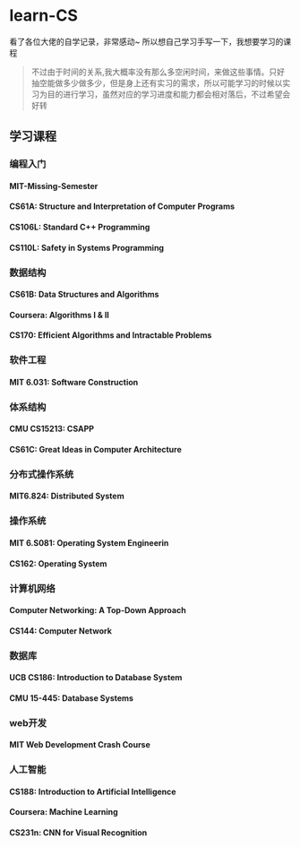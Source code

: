 # learn-CS
看了各位大佬的自学记录，非常感动~ 所以想自己学习手写一下，我想要学习的课程
> 不过由于时间的关系,我大概率没有那么多空闲时间，来做这些事情。只好抽空能做多少做多少，但是身上还有实习的需求，所以可能学习的时候以实习为目的进行学习，虽然对应的学习进度和能力都会相对落后，不过希望会好转
## 学习课程
### 编程入门
#### MIT-Missing-Semester
#### CS61A: Structure and Interpretation of Computer Programs
#### CS106L: Standard C++ Programming
#### CS110L: Safety in Systems Programming
### 数据结构
#### CS61B: Data Structures and Algorithms
#### Coursera: Algorithms I & II
#### CS170: Efficient Algorithms and Intractable Problems
### 软件工程
#### MIT 6.031: Software Construction
### 体系结构
#### CMU CS15213: CSAPP
#### CS61C: Great Ideas in Computer Architecture
### 分布式操作系统
#### MIT6.824: Distributed System
### 操作系统
#### MIT 6.S081: Operating System Engineerin
#### CS162: Operating System
### 计算机网络
#### Computer Networking: A Top-Down Approach
#### CS144: Computer Network
### 数据库
#### UCB CS186: Introduction to Database System
#### CMU 15-445: Database Systems
### web开发
#### MIT Web Development Crash Course
### 人工智能
#### CS188: Introduction to Artificial Intelligence
#### Coursera: Machine Learning
#### CS231n: CNN for Visual Recognition


